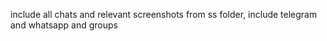 include all chats and relevant screenshots from ss folder, include telegram and whatsapp and groups
